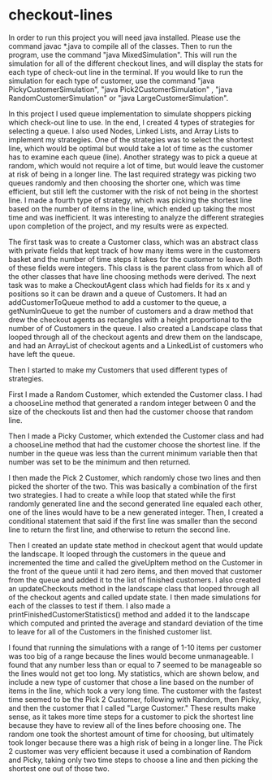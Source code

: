 # checkout-lines
In order to run this project you will need java installed. Please use the command javac *.java to compile all of the classes. Then to run the program, use the command "java MixedSimulation". This will run the simulation for all of the different checkout lines, and will display the stats for each type of check-out line in the terminal. If you would like to run the simulation for each type of customer, use the command "java PickyCustomerSimulation", "java Pick2CustomerSimulation" , "java RandomCustomerSimulation" or "java LargeCustomerSimulation". 

In this project I used queue implementation to simulate shoppers picking which check-out line to use. 
In the end, I created 4 types of strategies for selecting a queue. I also used Nodes, Linked Lists, and Array Lists 
to implement my strategies. One of the strategies was to select the shortest line, which would be optimal but would 
take a lot of time as the customer has to examine each queue (line). Another strategy was to pick a queue at random, 
which would not require a lot of time, but would leave the customer at risk of being in a longer line. The last required 
strategy was picking two queues randomly and then choosing the shorter one, which was time efficient, but still left the 
customer with the risk of not being in the shortest line. I made a fourth type of strategy, which was 
picking the shortest line based on the number of items in the line, which ended up taking the most time and was inefficient. 
It was interesting to analyze the different strategies upon completion of the project, and my results were as expected. 

The first task was to create a Customer class, which was an abstract class with private fields that kept track 
of how many items were in the customers basket and the number of time steps it takes for the customer to leave. 
Both of these fields were integers. This class is the parent class from which all of the other classes that have 
line choosing methods were derived. The next task was to make a CheckoutAgent class which had fields for its x and 
y positions so it can be drawn and a queue of Customers. It had an addCustomerToQueue method to add a customer to the queue, 
a getNumInQueue to get the number of customers and a draw method that drew the checkout agents as rectangles with a 
height proportional to the number of of Customers in the queue. I also created a Landscape class that looped through 
all of the checkout agents and drew them on the landscape, and had an ArrayList of checkout agents and a LinkedList 
of customers who have left the queue. 

Then I started to make my Customers that used different types of strategies. 

First I made a Random Customer, which extended the Customer class. I had a chooseLine method 
that generated a random integer between 0 and the size of the checkouts list and then had the customer choose 
that random line. 

Then I made a Picky Customer, which extended the Customer class and had a chooseLine method 
that had the customer choose the shortest line. If the number in the queue was less than the current 
minimum variable then that number was set to be the minimum and then returned. 

I then made the Pick 2 Customer, which randomly chose two lines and then picked the shorter of the two. 
This was basically a combination of the first two strategies. I had to create a while loop that stated while 
the first randomly generated line and the second generated line equaled each other, one of the lines would have 
to be a new generated integer. Then, I created a conditional statement that said if the first line was smaller 
than the second line to return the first line, and otherwise to return the second line. 

Then I created an update state method in checkout agent that would update the landscape. 
It looped through the customers in the queue and incremented the time and called the giveUpItem method 
on the Customer in the front of the queue until it had zero items, and then moved that customer from the 
queue and added it to the list of finished customers. I also created an updateCheckouts method in the landscape 
class that looped through all of the checkout agents and called update state. I then made simulations for each of 
the classes to test if them. I also made a printFinishedCustomerStatistics() method and added it to the landscape 
which computed and printed the average and standard deviation of the time to leave for all of the Customers in the
finished customer list. 

I found that running the simulations with a range of 1-10 items per customer was too big of a range because 
the lines would become unmanageable. I found that any number less than or equal to 7 seemed to be manageable 
so the lines would not get too long. My statistics, which are shown below, and include a new type of customer 
that chose a line based on the number of items in the line, which took a very long time. The customer with the 
fastest time seemed to be the Pick 2 Customer, following with Random, then Picky, and then the customer that 
I called "Large Customer." These results make sense, as it takes more time steps for a customer to pick the 
shortest line because they have to review all of the lines before choosing one. The random one took the shortest 
amount of time for choosing, but ultimately took longer because there was a high risk of being in a longer line. 
The Pick 2 customer was very efficient because it used a combination of Random and Picky, taking only two time steps 
to choose a line and then picking the shortest one out of those two. 
